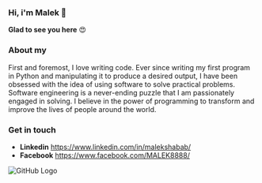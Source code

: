 ### Hi, i'm Malek :wave:
**Glad to see you here** :heart_eyes:

### About my

First and foremost, I love writing code. Ever since writing my first program in Python and manipulating it to produce a desired output, I have been obsessed with the idea of using software to solve practical problems. Software engineering is a never-ending puzzle that I am passionately engaged in solving. I believe in the power of programming to transform and improve the lives of people around the world.

### Get in touch
* **Linkedin** https://www.linkedin.com/in/malekshabab/
* **Facebook** https://www.facebook.com/MALEK8888/

![GitHub Logo](https://miraculoussoft.com/wp-content/themes/miraculous/images/development.gif)


<!--
**MalekShabab/MalekShabab** is a ✨ _special_ ✨ repository because its `README.md` (this file) appears on your GitHub profile.

Here are some ideas to get you started:

- 🔭 I’m currently working on ...
- 🌱 I’m currently learning ...
- 👯 I’m looking to collaborate on ...
- 🤔 I’m looking for help with ...
- 💬 Ask me about ...
- 📫 How to reach me: ...
- 😄 Pronouns: ...
- ⚡ Fun fact: ...
-->
